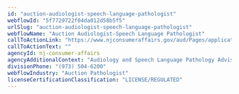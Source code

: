 ```yaml
---
id: "auction-audiologist-speech-language-pathologist"
webflowId: "5f7729722f04da012d58b5f5"
urlSlug: "auction-audiologist-speech-language-pathologist"
webflowName: "Auction Audiologist-Speech Language Pathologist"
callToActionLink: "https://www.njconsumeraffairs.gov/aud/Pages/applications.aspx"
callToActionText: ""
agencyId: nj-consumer-affairs
agencyAdditionalContext: "Audiology and Speech Language Pathology Advisory Committee"
divisionPhone: "(973) 504-6200"
webflowIndustry: "Auction Pathologist"
licenseCertificationClassification: "LICENSE/REGULATED"
---
```


